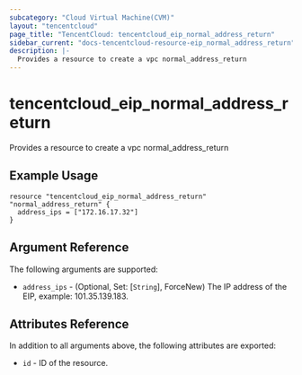 ```yaml
---
subcategory: "Cloud Virtual Machine(CVM)"
layout: "tencentcloud"
page_title: "TencentCloud: tencentcloud_eip_normal_address_return"
sidebar_current: "docs-tencentcloud-resource-eip_normal_address_return"
description: |-
  Provides a resource to create a vpc normal_address_return
---
```


# tencentcloud_eip_normal_address_return

Provides a resource to create a vpc normal_address_return

## Example Usage

```hcl
resource "tencentcloud_eip_normal_address_return" "normal_address_return" {
  address_ips = ["172.16.17.32"]
}
```

## Argument Reference

The following arguments are supported:

* `address_ips` - (Optional, Set: [`String`], ForceNew) The IP address of the EIP, example: 101.35.139.183.

## Attributes Reference

In addition to all arguments above, the following attributes are exported:

* `id` - ID of the resource.




